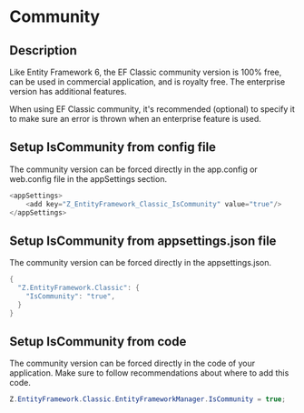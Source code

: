 # Community

## Description
Like Entity Framework 6, the EF Classic community version is 100% free, can be used in commercial application, and is royalty free. The enterprise version has additional features.

When using EF Classic community, it's recommended (optional) to specify it to make sure an error is thrown when an enterprise feature is used.

## Setup IsCommunity from config file
The community version can be forced directly in the app.config or web.config file in the appSettings section.


```csharp
<appSettings>
	<add key="Z_EntityFramework_Classic_IsCommunity" value="true"/>
</appSettings>
```

## Setup IsCommunity from appsettings.json file
The community version can be forced directly in the appsettings.json.

```csharp
{
  "Z.EntityFramework.Classic": {
    "IsCommunity": "true",
  }
}
```

## Setup IsCommunity from code
The community version can be forced directly in the code of your application. Make sure to follow recommendations about where to add this code.

```csharp
Z.EntityFramework.Classic.EntityFrameworkManager.IsCommunity = true;
```
